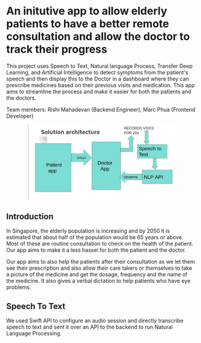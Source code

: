 # An initutive app to allow elderly patients to have a better remote consultation and allow the doctor to track their progress 

This project uses Speech to Text, Natural language Process, Transfer Deep Learning, and Artificial Intelligence to detect symptoms from the patient's speech and then display this to the Doctor in a dashboard where they can prescribe medicines based on their previous visits and medication. This app aims to streamline the process and make it easier for both the patients and the doctors.  

Team members:  Rishi Mahadevan (Backend Engineer), Marc Phua (Frontend Developer) 

<p align = "center">
    <img src="readme_src/software_arch.jpg" alt="Example of an elderly patient visting the doctor" height="=400" width="400">
</p>

## Introduction

In Singapore, the elderly population is increasing and by 2050 it is estimated that about half of the population would be 65 years or above. Most of these are routine consultation to check on the health of the patient. Our app aims to make it a less hassel for both the patient and the doctor. 

Our app aims to also help the patients after their consultation as we let them see their prescription and also allow their care takers or themselves to take a picture of the medicine and get the dosage, frequency and the name of the medicine. It also gives a verbal dictation to help patients who have eye problems. 

## Speech To Text

We used Swift API to configure an audio session and directly transcribe speech to text and sent it over an API to the backend to run Natural Language Processing.




